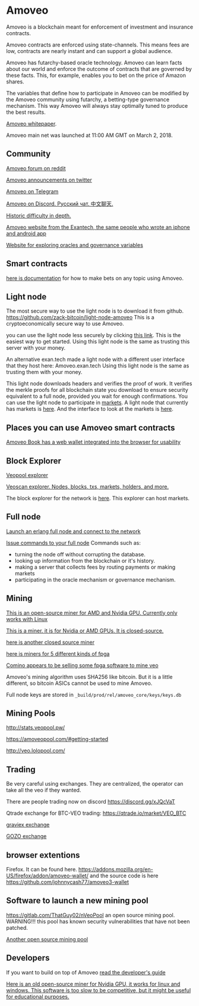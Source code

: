 Amoveo
==========

Amoveo is a blockchain meant for enforcement of investment and insurance contracts.

Amoveo contracts are enforced using state-channels. This means fees are low, contracts are nearly instant and can support a global audience.

Amoveo has futarchy-based oracle technology.
Amoveo can learn facts about our world and enforce the outcome of contracts that are governed by these facts.
This, for example, enables you to bet on the price of Amazon shares.

The variables that define how to participate in Amoveo can be modified by the Amoveo community using futarchy, a betting-type governance mechanism.
This way Amoveo will always stay optimally tuned to produce the best results.


[Amoveo whitepaper](docs/white_paper.md).

Amoveo main net was launched at 11:00 AM GMT on March 2, 2018.

## Community
[Amoveo forum on reddit](https://www.reddit.com/r/Amoveo/)

[Amoveo announcements on twitter](https://twitter.com/zack_bitcoin)

[Amoveo on Telegram](https://t.me/amoveo)

[Amoveo on Discord. Русский чат. 中文聊天.](https://discord.gg/a52szJw)

[Historic difficulty in depth.](https://amoveo.tools/)

[Amoveo website from the Exantech, the same people who wrote an iphone and android app](https://amoveo.io/)

[Website for exploring oracles and governance variables](https://veo.sh/oracles)
<!---

[Statistics page to see historic difficulty, blocktime, hashrate, and more.](https://jimhsu.github.io/amoveo-stats/)
--->

## Smart contracts

[here is documentation](docs/light_node/p2p_derivatives.md) for how to make bets on any topic using Amoveo.


## Light node

The most secure way to use the light node is to download it from github. https://github.com/zack-bitcoin/light-node-amoveo
This is a cryptoeconomically secure way to use Amoveo.

you can use the light node less securely by clicking [this link](http://159.89.87.58:8080/home.html). This is the easiest way to get started.
Using this light node is the same as trusting this server with your money.

An alternative exan.tech made a light node with a different user interface that they host here: Amoveo.exan.tech
Using this light node is the same as trusting them with your money.

This light node downloads headers and verifies the proof of work.
It verifies the merkle proofs for all blockchain state you download to ensure security equivalent to a full node, provided you wait for enough confirmations.
You can use the light node to participate in [markets](docs/light_node/market.md).
A light node that currently has markets is [here](http://159.65.120.84:8080/wallet.html).
And the interface to look at the markets is [here](http://159.65.120.84:8080/explorer.html).


## Places you can use Amoveo smart contracts

[Amoveo Book has a web wallet integrated into the browser for usability](http://amoveobook.com/)


## Block Explorer

[Veopool explorer](http://explorer.veopool.pw/)

[Veoscan explorer. Nodes, blocks, txs, markets, holders, and more.](http://veoscan.io/)

<!---
[mveo explorer. historic difficulty analisys](https://mveo.net/)

[Amoveo.tools historical difficulty chart](https://amoveo.tools/)
--->

The block explorer for the network is [here](http://159.65.120.84:8080/explorer.html).
This explorer can host markets.




## Full node
[Launch an erlang full node and connect to the network](docs/getting-started/turn_it_on.md)

[Issue commands to your full node](docs/api/commands.md)
Commands such as:
* turning the node off without corrupting the database.
* looking up information from the blockchain or it's history.
* making a server that collects fees by routing payments or making markets
* participating in the oracle mechanism or governance mechanism.

## Mining

[This is an open-source miner for AMD and Nvidia GPU. Currently only works with Linux](https://github.com/zack-bitcoin/VeoCL)

[This is a miner. it is for Nvidia or AMD GPUs. It is closed-source.](https://github.com/PhamHuong92/VeoMiner)

[here is another closed source miner](https://github.com/krypdkat/AmoveoMinerMan)

[here is miners for 5 different kinds of fpga](https://github.com/dedmarozz)

[Comino appears to be selling some fpga software to mine veo](https://comino.com/shop)

Amoveo's mining algorithm uses SHA256 like bitcoin. But it is a little different, so bitcoin ASICs cannot be used to mine Amoveo.

Full node keys are stored in `_build/prod/rel/amoveo_core/keys/keys.db`


## Mining Pools

http://stats.veopool.pw/

https://amoveopool.com/#getting-started

http://veo.lolopool.com/


## Trading

Be very careful using exchanges. They are centralized, the operator can take all the veo if they wanted.

There are people trading now on discord https://discord.gg/xJQcVaT

Qtrade exchange for BTC-VEO trading: https://qtrade.io/market/VEO_BTC

[graviex exchange](https://github.com/zack-bitcoin/amoveo/blob/master/docs/exchanges/graviex_links.md)

<!---
A1 exchange for ETH-VEO and BTC-VEO trading (previously called amoveo.exchange): https://a1.exchange/
--->

[GOZO exchange](https://gozo.pro/)

## browser extentions
Firefox. It can be found here. https://addons.mozilla.org/en-US/firefox/addon/amoveo-wallet/ and the source code is here https://github.com/johnnycash77/amoveo3-wallet


## Software to launch a new mining pool

https://gitlab.com/ThatGuy02/nVeoPool an open source mining pool. WARNING!!! this pool has known security vulnerabilities that have not been patched.

[Another open source mining pool](https://github.com/zack-bitcoin/amoveo-mining-pool)


## Developers

If you want to build on top of Amoveo [read the developer's guide](docs/getting-started/quick_start_developer_guide.md)

[Here is an old open-source miner for Nvidia GPU, it works for linux and windows. This software is too slow to be competitive, but it might be useful for educational purposes.](https://github.com/Mandelhoff/AmoveoMinerGpuCuda)

